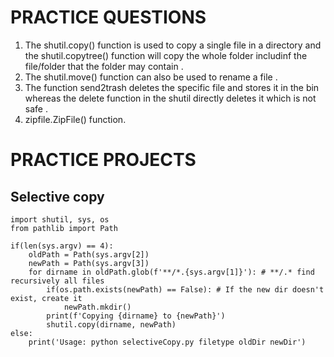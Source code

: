 # PRACTICE QUESTIONS

1. The shutil.copy() function is used to copy a single file in a directory and the shutil.copytree() function will copy the whole folder includinf the file/folder that the folder may contain .
2. The shutil.move() function can also be used to rename a file .
3. The function send2trash deletes the specific file and stores it in the bin whereas the delete function in the shutil directly deletes it which is not safe .
4. zipfile.ZipFile() function.

# PRACTICE PROJECTS

## Selective copy
```
import shutil, sys, os
from pathlib import Path

if(len(sys.argv) == 4):
    oldPath = Path(sys.argv[2])
    newPath = Path(sys.argv[3])
    for dirname in oldPath.glob(f'**/*.{sys.argv[1]}'): # **/.* find recursively all files
        if(os.path.exists(newPath) == False): # If the new dir doesn't exist, create it
            newPath.mkdir()
        print(f'Copying {dirname} to {newPath}')
        shutil.copy(dirname, newPath)
else: 
    print('Usage: python selectiveCopy.py filetype oldDir newDir')
```

